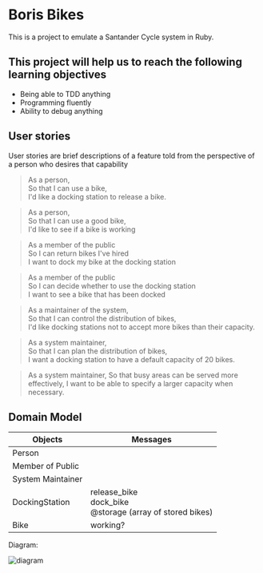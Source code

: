# Boris Bikes

This is a project to emulate a Santander Cycle system in Ruby.

## This project will help us to reach the following learning objectives
- Being able to TDD anything
- Programming fluently
- Ability to debug anything

## User stories

User stories are brief descriptions of a feature told from the perspective of a person who desires that capability

> As a person,  
>  So that I can use a bike,  
> I'd like a docking station to release a bike.

> As a person,  
> So that I can use a good bike,  
> I'd like to see if a bike is working

> As a member of the public  
> So I can return bikes I've hired  
> I want to dock my bike at the docking station

> As a member of the public  
> So I can decide whether to use the docking station  
> I want to see a bike that has been docked

> As a maintainer of the system,  
> So that I can control the distribution of bikes,  
> I'd like docking stations not to accept more bikes than their capacity.

> As a system maintainer,  
> So that I can plan the distribution of bikes,  
> I want a docking station to have a default capacity of 20 bikes.

> As a system maintainer,
> So that busy areas can be served more effectively,
> I want to be able to specify a larger capacity when necessary.



## Domain Model

Objects | Messages
---------|----------
 Person | 
 Member of Public | 
 System Maintainer | 
 DockingStation | release_bike <br> dock_bike <br> @storage (array of stored bikes) <br>
 Bike | working? 

 Diagram:
 <!-- Need to update -->

 ![diagram](./images/user-stories-diagram2.png)
